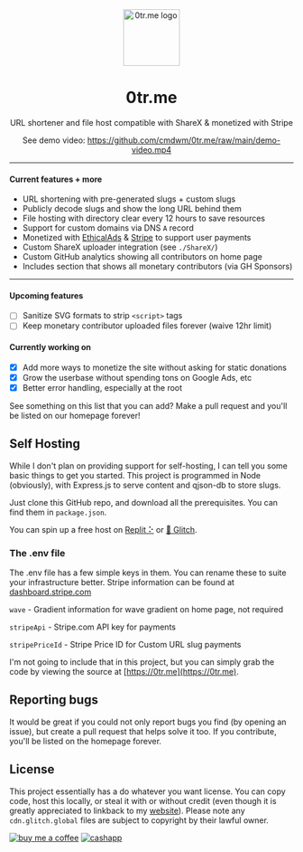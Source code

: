 <div align="center">
<img src="https://user-images.githubusercontent.com/70700766/227785476-b52f0810-25e8-438f-a8d5-239ead0eb6e9.png" alt="0tr.me logo" width="100">
<h1>0tr.me</h1>
<p>URL shortener and file host compatible with ShareX & monetized with Stripe</p>
  
See demo video: https://github.com/cmdwm/0tr.me/raw/main/demo-video.mp4
</div>

***
#### Current features + more
- URL shortening with pre-generated slugs + custom slugs
- Publicly decode slugs and show the long URL behind them
- File hosting with directory clear every 12 hours to save resources
- Support for custom domains via DNS `A` record
- Monetized with [EthicalAds](https://ethicalads.io) & [Stripe](https://stripe.com) to support user payments
- Custom ShareX uploader integration (see `./ShareX/`)
- Custom GitHub analytics showing all contributors on home page
- Includes section that shows all monetary contributors (via GH Sponsors)
***
#### Upcoming features
- [ ] Sanitize SVG formats to strip `<script>` tags
- [ ] Keep monetary contributor uploaded files forever (waive 12hr limit)

#### Currently working on
- [x] Add more ways to monetize the site without asking for static donations
- [x] Grow the userbase without spending tons on Google Ads, etc
- [x] Better error handling, especially at the root

See something on this list that you can add? Make a pull request and you'll be listed on our homepage forever!

## Self Hosting
While I don't plan on providing support for self-hosting, I can tell you some basic things to get you started. This project is programmed in Node (obviously), with Express.js to serve content and qjson-db to store slugs. 

Just clone this GitHub repo, and download all the prerequisites. You can find them in `package.json`.  

You can spin up a free host on [Replit ⠕](https://replit.com) or [🎏 Glitch](https://glitch.com).

### The .env file

The .env file has a few simple keys in them. You can rename these to suite your infrastructure better. Stripe information can be found at [dashboard.stripe.com](https://dashboard.stripe.com)

`wave` - Gradient information for wave gradient on home page, not required

`stripeApi` - Stripe.com API key for payments

`stripePriceId` - Stripe Price ID for Custom URL slug payments

I'm not going to include that in this project, but you can simply grab the code by viewing the source at [https://0tr.me](https://0tr.me). 

## Reporting bugs
It would be great if you could not only report bugs you find (by opening an issue), but create a pull request that helps solve it too. If you contribute, you'll be listed on the homepage forever. 

## License
This project essentially has a do whatever you want license. You can copy code, host this locally, or steal it with or without credit (even though it is greatly appreciated to linkback to my [website](https://willm.xyz)). Please note any `cdn.glitch.global` files are subject to copyright by their lawful owner. 

[![buy me a coffee](https://img.shields.io/badge/Buy%20Me%20A%20Coffee-FFDD00.svg?style=for-the-badge&logo=Buy-Me-A-Coffee&logoColor=black  'buy me a coffee')](https://bmc.xyz/willymuffin) [![cashapp](https://img.shields.io/badge/Cash%20App-00C244.svg?style=for-the-badge&logo=Cash-App&logoColor=white 'cashapp')](https://cash.app/$willmccrudden) 